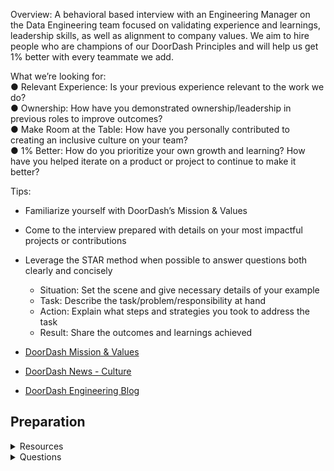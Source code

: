 Overview: A behavioral based interview
with an Engineering Manager on the Data
Engineering team focused on validating
experience and learnings, leadership skills,
as well as alignment to company values.
We aim to hire people who are champions
of our DoorDash Principles and will help us
get 1% better with every teammate we add.

What we’re looking for:\
● Relevant Experience: Is your previous experience relevant to the work we do?\
● Ownership: How have you demonstrated ownership/leadership in previous roles to
improve outcomes?\
● Make Room at the Table: How have you personally contributed to creating an inclusive
culture on your team?\
● 1% Better: How do you prioritize your own growth and learning? How have you helped
iterate on a product or project to continue to make it better?

Tips:
- Familiarize yourself with DoorDash’s Mission & Values
- Come to the interview prepared with details on your most impactful projects or
contributions
- Leverage the STAR method when possible to answer questions both clearly and
concisely
    - Situation: Set the scene and give necessary details of your example
    - Task: Describe the task/problem/responsibility at hand
    - Action: Explain what steps and strategies you took to address the task
    - Result: Share the outcomes and learnings achieved

- [DoorDash Mission & Values](https://careersatdoordash.com/mission-and-values/)
- [DoorDash News - Culture](https://about.doordash.com/en-us/news/category/culture)
- [DoorDash Engineering Blog](https://careersatdoordash.com/career-areas/engineering/)



## Preparation 

<details>
    <summary>  Resources  </summary>

1. https://medium.com/opendoor-labs/open-book-sowmya-karra-senior-data-engineer-d1c006ef9927




</details>



<details>
    <summary>  Questions  </summary>





</details>
